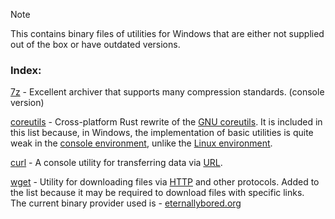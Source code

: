 > [!NOTE]
> This contains binary files of utilities for Windows that are either not supplied out of the box or have outdated versions.

<h3>Index:</h3>

[7z](https://7-zip.org) - Excellent archiver that supports many compression standards. (console version)

[coreutils](https://github.com/uutils/coreutils) - Cross-platform Rust rewrite of the [GNU coreutils](https://www.gnu.org/software/coreutils/). It is included in this list because, in Windows, the implementation of basic utilities is quite weak in the [console environment](https://learn.microsoft.com/en-us/windows-server/administration/windows-commands/cmd), unlike the [Linux environment](https://en.wikipedia.org/wiki/Linux_console).

[curl](https://curl.se) - A console utility for transferring data via [URL](https://developer.mozilla.org/en-US/docs/Learn_web_development/Howto/Web_mechanics/What_is_a_URL).

[wget](https://www.gnu.org/software/wget/) - Utility for downloading files via [HTTP](https://developer.mozilla.org/en-US/docs/Web/HTTP/Guides/Overview) and other protocols. Added to the list because it may be required to download files with specific links. <br>
The current binary provider used is - [eternallybored.org](https://eternallybored.org/misc/wget/)